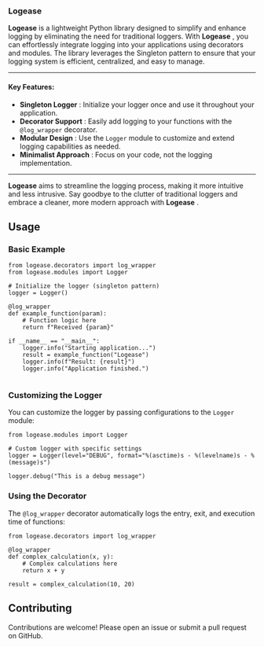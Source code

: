 
### Logease

**Logease** is a lightweight Python library designed to simplify and enhance logging by eliminating the need for traditional loggers. With  **Logease** , you can effortlessly integrate logging into your applications using decorators and modules. The library leverages the Singleton pattern to ensure that your logging system is efficient, centralized, and easy to manage.

---

#### Key Features:

* **Singleton Logger** : Initialize your logger once and use it throughout your application.
* **Decorator Support** : Easily add logging to your functions with the `@log_wrapper` decorator.
* **Modular Design** : Use the `Logger` module to customize and extend logging capabilities as needed.
* **Minimalist Approach** : Focus on your code, not the logging implementation.

---

**Logease** aims to streamline the logging process, making it more intuitive and less intrusive. Say goodbye to the clutter of traditional loggers and embrace a cleaner, more modern approach with  **Logease** .


## Usage

### Basic Example

```
from logease.decorators import log_wrapper
from logease.modules import Logger

# Initialize the logger (singleton pattern)
logger = Logger()

@log_wrapper
def example_function(param):
    # Function logic here
    return f"Received {param}"

if __name__ == "__main__":
    logger.info("Starting application...")
    result = example_function("Logease")
    logger.info(f"Result: {result}")
    logger.info("Application finished.")


```


### Customizing the Logger

You can customize the logger by passing configurations to the `Logger` module:

```
from logease.modules import Logger

# Custom logger with specific settings
logger = Logger(level="DEBUG", format="%(asctime)s - %(levelname)s - %(message)s")

logger.debug("This is a debug message")

```


### Using the Decorator

The `@log_wrapper` decorator automatically logs the entry, exit, and execution time of functions:

```
from logease.decorators import log_wrapper

@log_wrapper
def complex_calculation(x, y):
    # Complex calculations here
    return x + y

result = complex_calculation(10, 20)

```


## Contributing

Contributions are welcome! Please open an issue or submit a pull request on GitHub.
